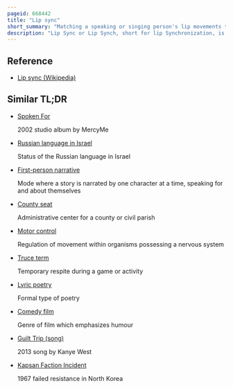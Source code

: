 ```yaml
---
pageid: 668442
title: "Lip sync"
short_summary: "Matching a speaking or singing person's lip movements to an audio recording"
description: "Lip Sync or Lip Synch, short for lip Synchronization, is a technical Term for matching a Speaking or singing Person's Lip Movements with Sung or spoken Vocals."
---
```


## Reference

- [Lip sync (Wikipedia)](https://en.wikipedia.org/?curid=668442)

## Similar TL;DR

- [Spoken For](/tldr/en/spoken-for)

  2002 studio album by MercyMe

- [Russian language in Israel](/tldr/en/russian-language-in-israel)

  Status of the Russian language in Israel

- [First-person narrative](/tldr/en/first-person-narrative)

  Mode where a story is narrated by one character at a time, speaking for and about themselves

- [County seat](/tldr/en/county-seat)

  Administrative center for a county or civil parish

- [Motor control](/tldr/en/motor-control)

  Regulation of movement within organisms possessing a nervous system

- [Truce term](/tldr/en/truce-term)

  Temporary respite during a game or activity

- [Lyric poetry](/tldr/en/lyric-poetry)

  Formal type of poetry

- [Comedy film](/tldr/en/comedy-film)

  Genre of film which emphasizes humour

- [Guilt Trip (song)](/tldr/en/guilt-trip-song)

  2013 song by Kanye West

- [Kapsan Faction Incident](/tldr/en/kapsan-faction-incident)

  1967 failed resistance in North Korea
